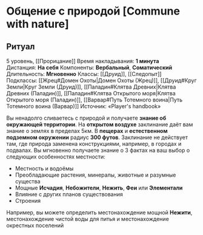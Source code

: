 # Общение с природой [Commune with nature]
## Ритуал
5 уровень, [[Прорицание]]
Время накладывания: **1 минута**
Дистанция: **На себя**
Компоненты: **Вербальный**, **Соматический**
Длительность: **Мгновенно**
Классы: [[Друид]], [[Следопыт]]
Подклассы: [[Жрец#Домен Охоты|Домен Охоты (Жрец)]], [[Друид#Круг Земли|Круг Земли (Друид)]], [[Паладин#Клятва Древних|Клятва Древних (Паладин)]], [[Паладин#Клятва Открытого моря|Клятва Открытого моря (Паладин)]], [[Варвар#Путь Тотемного воина|Путь Тотемного воина (Варвар)]]
Источник: «Player's handbook»

Вы ненадолго сливаетесь с природой и получаете **знание об окружающей территории**. На **открытом воздухе** заклинание даёт вам знание о землях в пределах 5км. В **пещерах** и **естественном подземном окружении** радиус **300 футов**. Заклинание не действует там, где природа заменена конструкциями, например, в городах и подвалах. Вы мгновенно получаете знание о 3 фактах на ваш выбор о следующих особенностях местности:

- Местность и водоёмы
- Преобладающие растения, минералы, животные и разумные существа
- Мощные **Исчадия**, **Небожители**, **Нежить**, **Феи** или **Элементали**
- Влияние с других планов существования
- Строения

Например, вы можете определить местонахождение мощной **Нежити**, местонахождение чистой воды для питья и местонахождение окрестных поселений